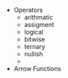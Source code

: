 - Operators
    - arithmatic
    - assigment
    - logical
    - bitwise
    - ternary 
    - nullish
    - 
- Arrow Functions